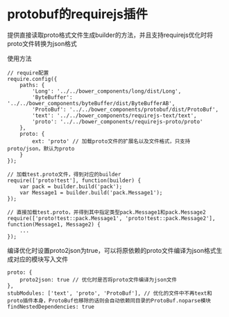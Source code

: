 protobuf的requirejs插件
==================================

提供直接读取proto格式文件生成builder的方法，并且支持requirejs优化时将proto文件转换为json格式

使用方法

    // require配置
    require.config({
        paths: {
            'Long': '../../bower_components/long/dist/Long',
            'ByteBuffer': '../../bower_components/byteBuffer/dist/ByteBufferAB',
            'ProtoBuf': '../../bower_components/protobuf/dist/ProtoBuf',
            'text': '../../bower_components/requirejs-text/text',
            'proto': '../../bower_components/requirejs-proto/proto'
        },
        proto: {
            ext: 'proto' // 加载proto文件的扩展名以及文件格式，只支持proto/json，默认为proto
        }
    });

    // 加载test.proto文件，得到对应的builder
    require(['proto!test'], function(builder) {
        var pack = builder.build('pack');
        var Message1 = builder.build('pack.Message1');
    });

    // 直接加载test.proto，并得到其中指定类型pack.Message1和pack.Message2
    require(['proto!test::pack.Message1', 'proto!test::pack.Message2'], function(Message1, Message2) {
        ...
    });

编译优化时设置proto2json为true，可以将原依赖的proto文件编译为json格式生成对应的模块写入文件

    proto: {
        proto2json: true // 优化时是否将proto文件编译为json文件
    },
    stubModules: ['text', 'proto', 'ProtoBuf'], // 优化的文件中不再text和proto插件本身，ProtoBuf也移除的话则会自动依赖同目录的ProtoBuf.noparse模块
    findNestedDependencies: true
